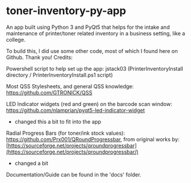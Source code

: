 # toner-inventory-py-app
An app built using Python 3 and PyQt5 that helps for the intake and maintenance of printer/toner related inventory in a business setting, like a college.

To build this, I did use some other code, most of which I found here on Github. Thank you!
Credits:

Powershell script to help set up the app: jstack03 (PrinterInventoryInstall directory / PrinterInventoryInstall.ps1 script)

Most QSS Stylesheets, and general QSS knowledge: https://github.com/GTRONICK/QSS

LED Indicator widgets (red and green) on the barcode scan window: https://github.com/nlamprian/pyqt5-led-indicator-widget
  - changed this a bit to fit into the app

Radial Progress Bars (for toner/ink stock values): https://github.com/Prx001/QRoundProgressbar, from original works by: [https://sourceforge.net/projects/qroundprogressbar](https://sourceforge.net/projects/qroundprogressbar/)
  - changed a bit

Documentation/Guide can be found in the 'docs' folder.
